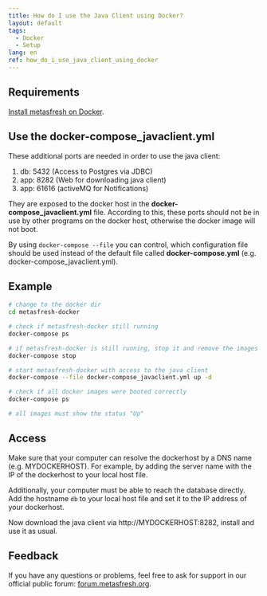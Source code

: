 ```yaml
---
title: How do I use the Java Client using Docker?
layout: default
tags:
  - Docker
  - Setup
lang: en
ref: how_do_i_use_java_client_using_docker
---
```


## Requirements

[Install metasfresh on Docker](How_do_I_setup_the_metasfresh_stack_using_Docker).

## Use the docker-compose_javaclient.yml

These additional ports are needed in order to use the java client:

1. db: 5432 (Access to Postgres via JDBC)
1. app: 8282 (Web for downloading java client)
1. app: 61616 (activeMQ for Notifications)

They are exposed to the docker host in the **docker-compose_javaclient.yml** file. According to this, these ports should not be in use by other programs on the docker host, otherwise the docker image will not boot.

By using `docker-compose --file` you can control, which configuration file should be used instead of the default file called **docker-compose.yml** (e.g. docker-compose_javaclient.yml).

## Example

```bash
# change to the docker dir
cd metasfresh-docker

# check if metasfresh-docker still running
docker-compose ps

# if metasfresh-docker is still running, stop it and remove the images
docker-compose stop

# start metasfresh-docker with access to the java client
docker-compose --file docker-compose_javaclient.yml up -d

# check if all docker images were booted correctly
docker-compose ps

# all images must show the status "Up"
```

## Access
Make sure that your computer can resolve the dockerhost by a DNS name (e.g. MYDOCKERHOST). For example, by adding the server name with the IP of the dockerhost to your local host file.

Additionally, your computer must be able to reach the database directly. Add the hostname `db` to your local host file and set it to the IP address of your dockerhost.

Now download the java client via http://MYDOCKERHOST:8282, install and use it as usual.

## Feedback
If you have any questions or problems, feel free to ask for support in our official public forum: [forum.metasfresh.org](http://forum.metasfresh.org).
